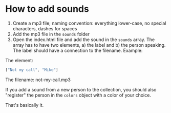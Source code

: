 # How to add sounds

1. Create a mp3 file; naming convention: everything lower-case, no special characters, dashes for spaces
2. Add the mp3 file in the `sounds` folder
3. Open the index.html file and add the sound in the `sounds` array. The array has to have two elements, a) the label and b) the person speaking. The label should have a connection to the filename. Example:

The element:
```js
["Not my call", "Mike"]
```

The filename: not-my-call.mp3

If you add a sound from a new person to the collection, you should also "register" the person in the `colors` object with a color of your choice.

That's basically it.
